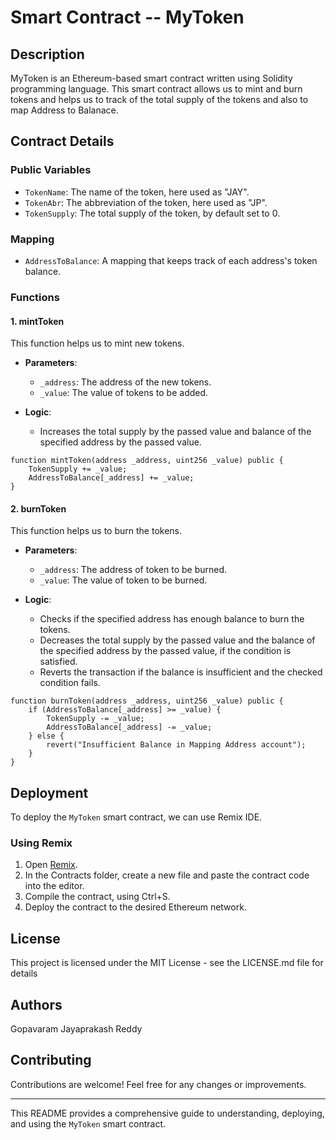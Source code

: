 # Smart Contract -- MyToken

## Description

MyToken is an Ethereum-based smart contract written using Solidity programming language. This smart contract allows us to mint and burn tokens and helps us to track of the total supply of the tokens and also to map Address to Balanace.

## Contract Details

### Public Variables

- `TokenName`: The name of the token, here used as "JAY".
- `TokenAbr`: The abbreviation of the token, here used as "JP".
- `TokenSupply`: The total supply of the token, by default set to 0.

### Mapping

- `AddressToBalance`: A mapping that keeps track of each address's token balance.

### Functions

#### 1. mintToken

This function helps us to mint new tokens.

- **Parameters**:
  - `_address`: The address of the new tokens.
  - `_value`: The value of tokens to be added.

- **Logic**:
  - Increases the total supply by the passed value and balance of the specified address by the passed value.

```solidity
function mintToken(address _address, uint256 _value) public {
    TokenSupply += _value;
    AddressToBalance[_address] += _value;
}
```

#### 2. burnToken

This function helps us to burn the tokens.

- **Parameters**:
  - `_address`: The address of token to be burned.
  - `_value`: The value of token to be burned.

- **Logic**:
  - Checks if the specified address has enough balance to burn the tokens.
  - Decreases the total supply by the passed value and the balance of the specified address by the passed value, if the condition is satisfied.
  - Reverts the transaction if the balance is insufficient and the checked condition fails.

```solidity
function burnToken(address _address, uint256 _value) public {
    if (AddressToBalance[_address] >= _value) {
        TokenSupply -= _value;
        AddressToBalance[_address] -= _value;
    } else {
        revert("Insufficient Balance in Mapping Address account");
    }
}
```

## Deployment

To deploy the `MyToken` smart contract, we can use Remix IDE.

### Using Remix

1. Open [Remix](https://remix.ethereum.org/).
2. In the Contracts folder, create a new file and paste the contract code into the editor.
3. Compile the contract, using Ctrl+S.
4. Deploy the contract to the desired Ethereum network.
   
## License

This project is licensed under the MIT License - see the LICENSE.md file for details

## Authors

Gopavaram Jayaprakash Reddy

## Contributing

Contributions are welcome! Feel free for any changes or improvements.

---

This README provides a comprehensive guide to understanding, deploying, and using the `MyToken` smart contract.

